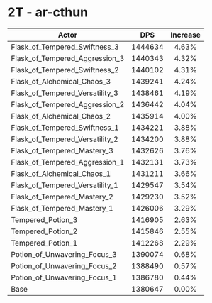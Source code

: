 # 2T - ar-cthun
| Actor | DPS | Increase |
|---|:---:|:---:|
|Flask_of_Tempered_Swiftness_3|1444634|4.63%|
|Flask_of_Tempered_Aggression_3|1440343|4.32%|
|Flask_of_Tempered_Swiftness_2|1440102|4.31%|
|Flask_of_Alchemical_Chaos_3|1439241|4.24%|
|Flask_of_Tempered_Versatility_3|1438461|4.19%|
|Flask_of_Tempered_Aggression_2|1436442|4.04%|
|Flask_of_Alchemical_Chaos_2|1435914|4.00%|
|Flask_of_Tempered_Swiftness_1|1434221|3.88%|
|Flask_of_Tempered_Versatility_2|1434200|3.88%|
|Flask_of_Tempered_Mastery_3|1432626|3.76%|
|Flask_of_Tempered_Aggression_1|1432131|3.73%|
|Flask_of_Alchemical_Chaos_1|1431211|3.66%|
|Flask_of_Tempered_Versatility_1|1429547|3.54%|
|Flask_of_Tempered_Mastery_2|1429230|3.52%|
|Flask_of_Tempered_Mastery_1|1426006|3.29%|
|Tempered_Potion_3|1416905|2.63%|
|Tempered_Potion_2|1415846|2.55%|
|Tempered_Potion_1|1412268|2.29%|
|Potion_of_Unwavering_Focus_3|1390074|0.68%|
|Potion_of_Unwavering_Focus_2|1388490|0.57%|
|Potion_of_Unwavering_Focus_1|1386780|0.44%|
|Base|1380647|0.00%|
